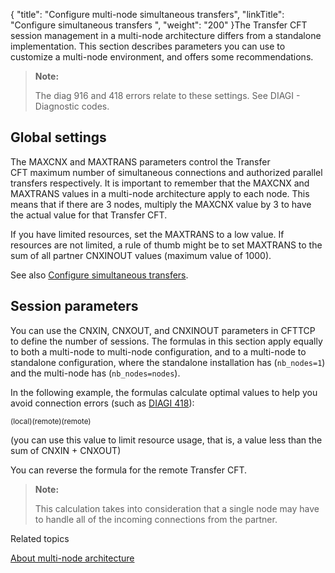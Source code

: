 {
    "title": "Configure multi-node simultaneous transfers",
    "linkTitle": "Configure simultaneous transfers ",
    "weight": "200"
}The Transfer CFT session management in a multi-node architecture differs from a standalone  implementation. This section describes parameters you can use to customize a multi-node environment, and offers some recommendations.

> **Note:**
>
> The diag 916 and 418 errors relate to these settings.  See DIAGI - Diagnostic
> codes.

## Global settings

The MAXCNX and MAXTRANS parameters  control the Transfer CFT maximum number of simultaneous connections and authorized parallel transfers respectively. It is important to remember that the MAXCNX and MAXTRANS values in a multi-node architecture apply to each node. This means that if there are 3 nodes, multiply the MAXCNX value by 3 to have the actual value for that Transfer CFT.

If you have limited resources, set the MAXTRANS to a low value. If resources are not limited, a rule of thumb might be to set MAXTRANS to  the sum of all partner CNXINOUT values (maximum value of 1000).

See also <a href="../../concepts/about_parallel_transfers" class="MCXref xref">Configure simultaneous transfers</a>.

## Session parameters

You can use the CNXIN, CNXOUT, and CNXINOUT parameters in CFTTCP to define the number of sessions. The formulas in this section apply equally to both a multi-node to multi-node configuration, and to a multi-node to standalone  configuration, where the standalone installation has (`nb_nodes=1`) and the multi-node has (`nb_nodes=nodes`).

In the following example, the formulas  calculate optimal values to help you avoid connection errors (such as [DIAGI 418](../../troubleshoot_intro/messages_and_error_codes_start_here/diagi_diagnostic_codes)):

<sub>(local)(remote)(remote)</sub>

(you can use this value to limit resource usage,  that is, a value less than the sum of CNXIN + CNXOUT)

You can reverse the formula for the remote Transfer CFT.

> **Note:**
>
> This calculation takes into consideration that a single node may have to handle all of the incoming connections from the partner.

Related topics

[About multi-node architecture](../)
